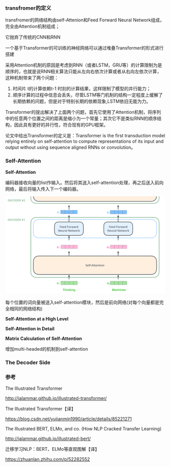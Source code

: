 

### transfromer的定义

transfromer的网络结构由self-Attenion和Feed Forward Neural Network组成，完全由Attention机制组成；

它抛弃了传统的CNN和RNN

一个基于Transformer的可训练的神经网络可以通过堆叠Transformer的形式进行搭建



采用Attention机制的原因是考虑到RNN（或者LSTM，GRU等）的计算限制为是顺序的，也就是说RNN相关算法只能从左向右依次计算或者从右向左依次计算，这种机制带来了两个问题：

1. 时间片 t的计算依赖t-1 时刻的计算结果，这样限制了模型的并行能力；
2. 顺序计算的过程中信息会丢失，尽管LSTM等门机制的结构一定程度上缓解了长期依赖的问题，但是对于特别长期的依赖现象,LSTM依旧无能为力。



Transformer的提出解决了上面两个问题，首先它使用了Attention机制，将序列中的任意两个位置之间的距离是缩小为一个常量；其次它不是类似RNN的顺序结构，因此具有更好的并行性，符合现有的GPU框架。

论文中给出Transformer的定义是：Transformer is the first transduction model relying entirely on self-attention to compute representations of its input and output without using sequence aligned RNNs or convolution。



### **Self-Attention**



**Self-Attention**

编码器接收向量的list作输入。然后将其送入self-attention处理，再之后送入前向网络，最后将输入传入下一个编码器。

![img](./images/encoder_with_tensors_2.png)

每个位置的词向量被送入self-attention模块，然后是前向网络(对每个向量都是完全相同的网络结构)

**Self-Attention at a High Level**

**Self-Attention in Detail**

**Matrix Calculation of Self-Attention**

增加multi-headed的机制到self-attention



### **The Decoder Side**



### 参考

The Illustrated Transformer

<http://jalammar.github.io/illustrated-transformer/>

The Illustrated Transformer【译】

<https://blog.csdn.net/yujianmin1990/article/details/85221271>





The Illustrated BERT, ELMo, and co. (How NLP Cracked Transfer Learning)

<http://jalammar.github.io/illustrated-bert/>

迁移学习NLP：BERT、ELMo等直观图解【译】

<https://zhuanlan.zhihu.com/p/52282552>

